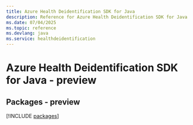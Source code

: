 ```yaml
---
title: Azure Health Deidentification SDK for Java
description: Reference for Azure Health Deidentification SDK for Java
ms.date: 07/04/2025
ms.topic: reference
ms.devlang: java
ms.service: healthdeidentification
---
```

# Azure Health Deidentification SDK for Java - preview
## Packages - preview
[!INCLUDE [packages](health-deidentification-index.md)]